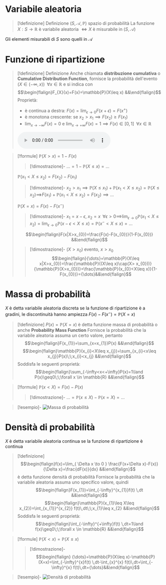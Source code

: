 # Variabile aleatoria
> [!definizione] Definizione
$(S,\mathcal{A},\mathbb{P})$ spazio di probabilità
La funzione $X:S\to \mathbb{R}$ è variabile aleatoria $\iff X$ è misurabile in $(S,\mathcal{A})$

Gli elementi misurabili di $S$ sono quelli in $\mathcal{A}$

# Funzione di ripartizione
> [!definizione] Definizione
> Anche chiamata **distribuzione cumulativa** o **Cumulative Distribution Function**, fornisce la probabilità dell'evento $(X\in(-\infty,x))\;\;\forall x \in \mathbb{R}$
> e si indica con
> $$\begin{flalign}F_{X}(x)=F(x)=\mathbb{P}(X\leq x) &&\end{flalign}$$
> Proprietà:
> - è continua a destra: $F(x)=\lim_{ \epsilon \to 0 }F(x+\epsilon)=F(x^{+})$
> - è monotona crescente: se $x_{2}>x_{1}\implies F(x_{2})\geq F(x_{1})$
> - $\lim_{ x \to -\infty }F(x)=0$ e $\lim_{ x \to +\infty }F(x)=1\implies F(x)\in[0,1] \;\;\forall x \in \mathbb{R}$
> 
> <audio controls src="audio/variabili_aleatorie/funzione_di_ripartizione_definizione.mp3"></audio>

> [!formule]
> $\mathbb{P}(X>x)=1-F(x)$
> > [!dimostrazione]-
> > ${\dots}=1-\mathbb{P}(X\leq x)={\dots}$
> 
> $\mathbb{P}(x_{1}<X\leq x_{2})=F(x_{2})-F(x_{1})$
> > [!dimostrazione]-
> $x_{2}>x_{1}\implies \mathbb{P}(X\leq x_{1})+\mathbb{P}(x_{1}<X\leq x_{2})=\mathbb{P}(X\leq x_{2})\implies$$F(x_{1})+\mathbb{P}(x_{1}< X\leq x_{2})=F(x_{2})\implies\dots$
> 
> $\mathbb{P}(X=x)=F(x)-F(x^{-})$
> > [!dimostrazione]-
> > $x_{1}=x-\epsilon,\;x_{2}=x\;\;\forall\epsilon>0\implies$$\lim_{ \epsilon \to 0 }\mathbb{P}(x_{1}<X\leq x_{2})=\lim_{ \epsilon \to 0 }\mathbb{P}(x-\epsilon<X\leq x)=\mathbb{P}(x^{-}<X\leq x)={\dots}$
> 
> $$\begin{flalign}F(x|X>x_{0})=\frac{F(x)-F(x_{0})}{1-F(x_{0})} &&\end{flalign}$$
> > [!dimostrazione]-
> > $(X>x_{0})$ evento, $x>x_{0}$$$\begin{flalign}{\dots}=\mathbb{P}(X\leq x|X>x_{0})=\frac{\mathbb{P}((X\leq x)\cap(X> x_{0}))}{\mathbb{P}(X>x_{0})}=\frac{\mathbb{P}(x_{0}<X\leq x)}{1-F(x_{0})}={\dots}&&\end{flalign}$$

# Massa di probabilità
$X$ è detta variabile aleatoria discreta se la funzione di ripartizione è a gradini, le discontinuità hanno ampiezza $F(x)-F(x^{-})=\mathbb{P}(X=x)$

> [!definizione]
> $P(x)=\mathbb{P}(X=x)$ è detta funzione massa di probabilità o anche **Probability Mass Function**
> Fornisce la probabilità che la variabile aleatoria assuma un certo valore, pertanto
> $$\begin{flalign}F(x_{1})=\sum_{x=x_{1}}P(x)  &&\end{flalign}$$
> $$\begin{flalign}\mathbb{P}(x_{i}<X\leq x_{j})=\sum_{x_{i}<x\leq x_{j}}P(x)\;\;x_{i}<x_{j}  &&\end{flalign}$$
> Soddisfa le seguenti proprietà:
> $$\begin{flalign}\sum_{-\infty<x<+\infty}P(x)=1\land P(x)\geq0\;\;\forall x \in \mathbb{R}  &&\end{flalign}$$

> [!formule]
> $\mathbb{P}(x<X)=F(x)-P(x)$
> > [!dimostrazione]-
> > ${\dots}=\mathbb{P}(x\leq X)-\mathbb{P}(x=X)={\dots}$

> [!esempio]-
> ![Massa di probabilità](Esempi.md#Massa%20di%20probabilità)

# Densità di probabilità
$X$ è detta variabile aleatoria continua se la funzione di ripartizione è continua

> [!definizione]
> $$\begin{flalign}f(x)=\lim_{ \Delta x \to 0 } \frac{F(x+\Delta x)-F(x)}{\Delta x}=\frac{dF(x)}{dx}  &&\end{flalign}$$
> è detta funzione densità di probabilità
> Fornisce la probabilità che la variabile aleatoria assuma uno specifico valore, quindi
> $$\begin{flalign}F(x_{1})=\int_{-\infty}^{x_{1}}f(t) \,dt &&\end{flalign}$$
> $$\begin{flalign}\mathbb{P}(x_{1}\leq X\leq x_{2})=\int_{x_{1}}^{x_{2}} f(t)\,dt\;\;x_{1}\leq x_{2} &&\end{flalign}$$
> Soddisfa le seguenti proprietà:
$$\begin{flalign}\int_{-\infty}^{+\infty}f(t) \,dt=1\land f(x)\geq0\;\;\forall x \in \mathbb{R} &&\end{flalign}$$

> [!formule]
> $\mathbb{P}(X< x)=\mathbb{P}(X\leq x)$
> > [!dimostrazione]-
> > $$\begin{flalign} {\dots}=\mathbb{P}(X\leq x)-\mathbb{P}(X=x)=\int_{-\infty}^{x}f(t) \,dt-\int_{x}^{x} f(t)\,dt=\int_{-\infty}^{x} f(t)\,dt={\dots}&&\end{flalign}$$

> [!esempio]-
> ![Densità di probabilità](Esempi.md#Densità%20di%20probabilità)
